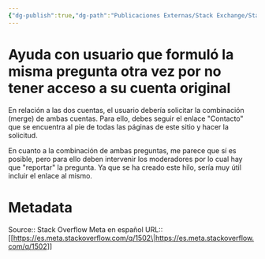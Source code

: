 ```yaml
---
{"dg-publish":true,"dg-path":"Publicaciones Externas/Stack Exchange/Stack Overflow en español/Stack Overflow en español Meta/es.meta.stackoverflow.com-1502.md","permalink":"/publicaciones-externas/stack-exchange/stack-overflow-en-espanol/stack-overflow-en-espanol-meta/es-meta-stackoverflow-com-1502/","title":"Ayuda con usuario que formuló la misma pregunta otra vez por no tener acceso a su cuenta original","hide":true,"noteIcon":"default","created":"2024-04-03T12:49:10.728-06:00","updated":"2024-04-05T16:43:59.603-06:00"}
---
```


# Ayuda con usuario que formuló la misma pregunta otra vez por no tener acceso a su cuenta original

En relación a las dos cuentas, el usuario debería solicitar la combinación (merge) de ambas cuentas. Para ello, debes seguir el enlace "Contacto" que se encuentra al pie de todas las páginas de este sitio y hacer la solicitud.

En cuanto a la combinación de ambas preguntas, me parece que sí es posible, pero para ello deben intervenir los moderadores por lo cual hay que "reportar" la pregunta. Ya que se ha creado este hilo, sería muy útil incluir el enlace al mismo.

# Metadata
Source:: Stack Overflow Meta en español
URL:: [[https://es.meta.stackoverflow.com/q/1502\|https://es.meta.stackoverflow.com/q/1502]]

